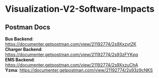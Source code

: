 # Visualization-V2-Software-Impacts


## Postman Docs
**Bus Backend**: https://documenter.getpostman.com/view/21192774/2s9XxzvtZK  
**Charger Backend**: https://documenter.getpostman.com/view/21192774/2s93zFYKpq  
**EMS Backend**: https://documenter.getpostman.com/view/21192774/2s9XxzuChA  
**Yzma**: https://documenter.getpostman.com/view/21192774/2s93z9cNKS  
